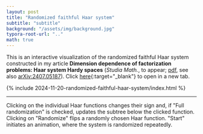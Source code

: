 ```yaml
---
layout: post
title: "Randomized faithful Haar system"
subtitle: "subtitle"
background: "/assets/img/background.jpg"
typora-root-url: ".."
math: true
---
```


This is an interactive visualization of the randomized faithful Haar system constructed in my article **Dimension dependence of factorization problems: Haar system Hardy spaces** (_Studia Math._, to appear; [pdf](https://arxiv.org/pdf/2407.05187.pdf), see also [arXiv:2407.05187](https://arxiv.org/abs/2407.05187)). Click [here](/assets/img/randomized-faithful-haar-system){:target="_blank"} to open in a new tab.

{% include 2024-11-20-randomized-faithful-haar-system/index.html %}

---

Clicking on the individual Haar functions changes their sign and, if "Full randomization" is checked, updates the subtree below the clicked function. Clicking on "Randomize" flips a randomly chosen Haar function. "Start" initiates an animation, where the system is randomized repeatedly.

